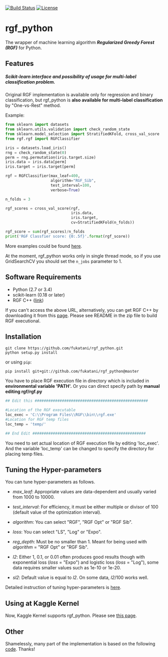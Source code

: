 [![Build Status](https://travis-ci.org/fukatani/rgf_python.svg?branch=master)](https://travis-ci.org/fukatani/rgf_python)
[![License](https://img.shields.io/github/license/fukatani/rgf_python.svg)](https://github.com/fukatani/rgf_python/blob/master/LICENSE)

# rgf_python
The wrapper of machine learning algorithm ***Regularized Greedy Forest (RGF)*** for Python.

## Features

##### Scikit-learn interface and possibility of usage for multi-label classification problem.

Original RGF implementation is available only for regression and binary classification, but rgf_python is **also available for multi-label classification** by "One-vs-Rest" method.

Example:
```python
from sklearn import datasets
from sklearn.utils.validation import check_random_state
from sklearn.model_selection import StratifiedKFold, cross_val_score
from rgf.rgf import RGFClassifier

iris = datasets.load_iris()
rng = check_random_state(0)
perm = rng.permutation(iris.target.size)
iris.data = iris.data[perm]
iris.target = iris.target[perm]

rgf = RGFClassifier(max_leaf=400,
                    algorithm="RGF_Sib",
                    test_interval=100,
                    verbose=True)

n_folds = 3

rgf_scores = cross_val_score(rgf,
                             iris.data,
                             iris.target,
                             cv=StratifiedKFold(n_folds))

rgf_score = sum(rgf_scores)/n_folds
print('RGF Classfier score: {0:.5f}'.format(rgf_score))
```
More examples could be found [here](/tree/master/examples).

At the moment, rgf_python works only in single thread mode, so if you use GridSearchCV you should set the `n_jobs` parameter to 1.

## Software Requirements

* Python (2.7 or 3.4)
* scikit-learn (0.18 or later)
* RGF C++ ([link](http://tongzhang-ml.org/software/rgf/index.html))

If you can't access the above URL, alternatively, you can get RGF C++ by downloading it from this [page](https://github.com/fukatani/rgf_python/releases/download/0.2.0/rgf1.2.zip).
Please see README in the zip file to build RGF executional.


## Installation

```
git clone https://github.com/fukatani/rgf_python.git
python setup.py install
```
or using `pip`:
```
pip install git+git://github.com/fukatani/rgf_python@master
```

You have to place RGF execution file in directory which is included in **environmental variable 'PATH'.**
Or you can direct specify path by **manual editing rgf/rgf.py**

```python
## Edit this ##################################################

#Location of the RGF executable
loc_exec = 'C:\\Program Files\\RGF\\bin\\rgf.exe'
#Location for RGF temp files
loc_temp = 'temp/'

## End Edit ##################################################
```

You need to set actual location of RGF execution file by editing 'loc_exec'.
And the variable 'loc_temp' can be changed to specify the directory for placing temp files.

## Tuning the Hyper-parameters
You can tune hyper-parameters as follows.

* _max_leaf_: Appropriate values are data-dependent and usually varied from 1000 to 10000.

* _test_interval_: For efficiency, it must be either multiple or divisor of 100 (default value of the optimization interval).

* _algorithm_: You can select "RGF", "RGF Opt" or "RGF Sib".

* _loss_: You can select "LS", "Log" or "Expo".

* _reg_depth_: Must be no smaller than 1. Meant for being used with _algorithm_ = "RGF Opt" or "RGF Sib".

* _l2_: Either 1, 0.1, or 0.01 often produces good results though with exponential loss (_loss_ = "Expo") and logistic loss (_loss_ = "Log"), some data requires smaller values such as 1e-10 or 1e-20.

* _sl2_: Default value is equal to _l2_. On some data, _l2_/100 works well.

Detailed instruction of tuning hyper-parameters is [here](http://tongzhang-ml.org/software/rgf/rgf1.2-guide.pdf).

## Using at Kaggle Kernel
Now, Kaggle Kernel supports rgf_python. Please see [this page](https://www.kaggle.com/fukatani/d/uciml/iris/classification-by-regularized-greedy-forest).

## Other
Shamelessly, many part of the implementation is based on the following [code](https://github.com/MLWave/RGF-sklearn). Thanks!